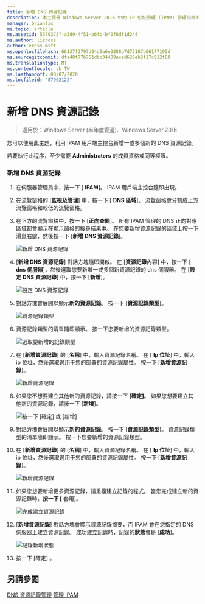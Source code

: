 ```yaml
---
title: 新增 DNS 資源記錄
description: 本主題是 Windows Server 2016 中的 IP 位址管理 (IPAM) 管理指南的一部分。
manager: brianlic
ms.topic: article
ms.assetid: 5379373f-a3d9-4f51-b6fc-bf0f6df1d244
ms.author: lizross
author: eross-msft
ms.openlocfilehash: 66137f2797d04d9a6e3888b7d73187b66177195d
ms.sourcegitcommit: dfa48f77b751dbc34409aced628eb2f17c912f08
ms.translationtype: MT
ms.contentlocale: zh-TW
ms.lasthandoff: 08/07/2020
ms.locfileid: "87962122"
---
```

# <a name="add-a-dns-resource-record"></a>新增 DNS 資源記錄

>適用於：Windows Server (半年度管道)、Windows Server 2016

您可以使用此主題，利用 IPAM 用戶端主控台新增一或多個新的 DNS 資源記錄。

若要執行此程序，至少需要 **Administrators** 的成員資格或同等權限。

### <a name="to-add-a-dns-resource-record"></a>新增 DNS 資源記錄

1.  在伺服器管理員中，按一下 [ **IPAM**]。 IPAM 用戶端主控台隨即出現。

2.  在流覽窗格的 [**監視及管理**] 中，按一下 [ **DNS 區域**]。  流覽窗格會分割成上方流覽窗格和較低的流覽窗格。

3.  在下方的流覽窗格中，按一下 [**正向查閱**]。 所有 IPAM 管理的 DNS 正向對應區域都會顯示在顯示窗格的搜尋結果中。 在您要新增資源記錄的區域上按一下滑鼠右鍵，然後按一下 [**新增 DNS 資源記錄**]。

    ![新增 DNS 資源記錄](../../media/Add-a-DNS-Resource-Record/ipam_DNSrr_01.jpg)

4.  [**新增 DNS 資源記錄**] 對話方塊隨即開啟。 在 [**資源記錄**內容] 中，按一下 [ **dns 伺服器**]，然後選取您要新增一或多個新資源記錄的 dns 伺服器。 在 [**設定 DNS 資源記錄**] 中，按一下 [**新增**]。

    ![設定 DNS 資源記錄](../../media/Add-a-DNS-Resource-Record/ipam_DNSrr_02.jpg)

5.  對話方塊會展開以顯示**新的資源記錄**。 按一下 [**資源記錄類型**]。

    ![資源記錄類型](../../media/Add-a-DNS-Resource-Record/ipam_DNSrr_03.jpg)

6.  資源記錄類型的清單隨即顯示。 按一下您要新增的資源記錄類型。

    ![選取要新增的記錄類型](../../media/Add-a-DNS-Resource-Record/ipam_DNSrr_04.jpg)

7.  在 [**新增資源記錄**] 的 [**名稱**] 中，輸入資源記錄名稱。 在 [ **Ip 位址**] 中，輸入 ip 位址，然後選取適用于您的部署的資源記錄屬性。 按一下 [**新增資源記錄**]。

    ![新增資源記錄](../../media/Add-a-DNS-Resource-Record/ipam_DNSrr_06.jpg)

8.  如果您不想要建立其他新的資源記錄，請按一下 **[確定]**。 如果您想要建立其他新的資源記錄，請按一下 [**新增**]。

    ![按一下 [確定] 或 [新增]](../../media/Add-a-DNS-Resource-Record/ipam_DNSrr_r2_01.jpg)

9. 對話方塊會展開以顯示**新的資源記錄**。 按一下 [**資源記錄類型**]。 資源記錄類型的清單隨即顯示。 按一下您要新增的資源記錄類型。

10. 在 [**新增資源記錄**] 的 [**名稱**] 中，輸入資源記錄名稱。 在 [ **Ip 位址**] 中，輸入 ip 位址，然後選取適用于您的部署的資源記錄屬性。 按一下 [**新增資源記錄**]。

    ![新增資源記錄](../../media/Add-a-DNS-Resource-Record/ipam_DNSrr_r2_02.jpg)

11. 如果您想要新增更多資源記錄，請重複建立記錄的程式。 當您完成建立新的資源記錄時，**按一下 [** 套用]。

    ![完成建立資源記錄](../../media/Add-a-DNS-Resource-Record/ipam_DNSrr_r2_03.jpg)

12. [**新增資源記錄**] 對話方塊會顯示資源記錄摘要，而 IPAM 會在您指定的 DNS 伺服器上建立資源記錄。 成功建立記錄時，記錄的**狀態**會是 [**成功**]。

    ![記錄新增狀態](../../media/Add-a-DNS-Resource-Record/ipam_DNSrr_r2_04.jpg)

13. 按一下 [確定]  。

## <a name="see-also"></a>另請參閱
[DNS 資源記錄管理](DNS-Resource-Record-Management.md) 
[管理 IPAM](Manage-IPAM.md)



